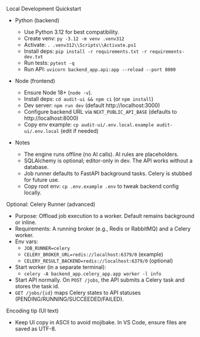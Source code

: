 Local Development Quickstart

- Python (backend)
  - Use Python 3.12 for best compatibility.
  - Create venv: `py -3.12 -m venv .venv312`
  - Activate: `. .venv312\\Scripts\\Activate.ps1`
  - Install deps: `pip install -r requirements.txt -r requirements-dev.txt`
  - Run tests: `pytest -q`
  - Run API: `uvicorn backend_app.api:app --reload --port 8000`

- Node (frontend)
  - Ensure Node 18+ (`node -v`).
  - Install deps: `cd audit-ui && npm ci` (or `npm install`)
  - Dev server: `npm run dev` (default http://localhost:3000)
  - Configure backend URL via `NEXT_PUBLIC_API_BASE` (defaults to http://localhost:8000)
  - Copy env example: `cp audit-ui/.env.local.example audit-ui/.env.local` (edit if needed)

- Notes
  - The engine runs offline (no AI calls). AI rules are placeholders.
  - SQLAlchemy is optional; editor-only in dev. The API works without a database.
  - Job runner defaults to FastAPI background tasks. Celery is stubbed for future use.
  - Copy root env: `cp .env.example .env` to tweak backend config locally.

Optional: Celery Runner (advanced)

- Purpose: Offload job execution to a worker. Default remains background or inline.
- Requirements: A running broker (e.g., Redis or RabbitMQ) and a Celery worker.
- Env vars:
  - `JOB_RUNNER=celery`
  - `CELERY_BROKER_URL=redis://localhost:6379/0` (example)
  - `CELERY_RESULT_BACKEND=redis://localhost:6379/0` (optional)
- Start worker (in a separate terminal):
  - `celery -A backend_app.celery_app.app worker -l info`
- Start API normally. On `POST /jobs`, the API submits a Celery task and stores the task id.
- `GET /jobs/{id}` maps Celery states to API statuses (PENDING/RUNNING/SUCCEEDED/FAILED).

Encoding tip (UI text)

- Keep UI copy in ASCII to avoid mojibake. In VS Code, ensure files are saved as UTF-8.
